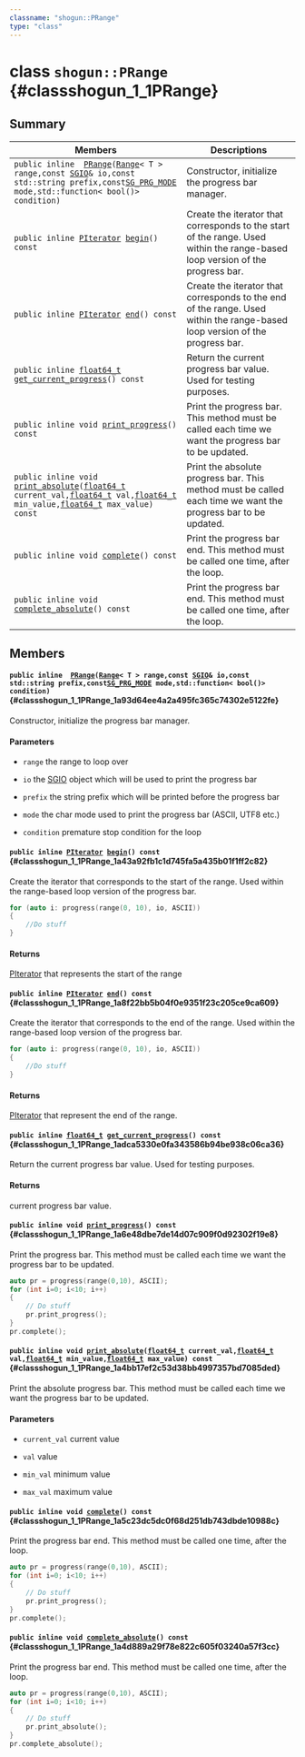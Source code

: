 ```yaml
---
classname: "shogun::PRange"
type: "class"
---
```


# class `shogun::PRange` {#classshogun_1_1PRange}

## Summary

 Members                        | Descriptions
--------------------------------|---------------------------------------------
`public inline  `[`PRange`](#classshogun_1_1PRange_1a93d64ee4a2a495fc365c74302e5122fe)`(`[`Range`](#classshogun_1_1Range)`< T > range,const `[`SGIO`](#classshogun_1_1SGIO)` & io,const std::string prefix,const `[`SG_PRG_MODE`](#namespaceshogun_1a2d152916e795a22fa2b10bbf840b09a6)` mode,std::function< bool()> condition)` | Constructor, initialize the progress bar manager.
`public inline `[`PIterator`](#classshogun_1_1PRange_1_1PIterator)` `[`begin`](#classshogun_1_1PRange_1a43a92fb1c1d745fa5a435b01f1ff2c82)`() const` | Create the iterator that corresponds to the start of the range. Used within the range-based loop version of the progress bar.
`public inline `[`PIterator`](#classshogun_1_1PRange_1_1PIterator)` `[`end`](#classshogun_1_1PRange_1a8f22bb5b04f0e9351f23c205ce9ca609)`() const` | Create the iterator that corresponds to the end of the range. Used within the range-based loop version of the progress bar.
`public inline `[`float64_t`](#common_8h_1ac55f3ae81b5bc9053760baacf57e47f4)` `[`get_current_progress`](#classshogun_1_1PRange_1adca5330e0fa343586b94be938c06ca36)`() const` | Return the current progress bar value. Used for testing purposes. 
`public inline void `[`print_progress`](#classshogun_1_1PRange_1a6e48dbe7de14d07c909f0d92302f19e8)`() const` | Print the progress bar. This method must be called each time we want the progress bar to be updated. 
`public inline void `[`print_absolute`](#classshogun_1_1PRange_1a4bb17ef2c53d38bb4997357bd7085ded)`(`[`float64_t`](#common_8h_1ac55f3ae81b5bc9053760baacf57e47f4)` current_val,`[`float64_t`](#common_8h_1ac55f3ae81b5bc9053760baacf57e47f4)` val,`[`float64_t`](#common_8h_1ac55f3ae81b5bc9053760baacf57e47f4)` min_value,`[`float64_t`](#common_8h_1ac55f3ae81b5bc9053760baacf57e47f4)` max_value) const` | Print the absolute progress bar. This method must be called each time we want the progress bar to be updated.
`public inline void `[`complete`](#classshogun_1_1PRange_1a5c23dc5dc0f68d251db743dbde10988c)`() const` | Print the progress bar end. This method must be called one time, after the loop. 
`public inline void `[`complete_absolute`](#classshogun_1_1PRange_1a4d889a29f78e822c605f03240a57f3cc)`() const` | Print the progress bar end. This method must be called one time, after the loop. 

## Members

#### `public inline  `[`PRange`](#classshogun_1_1PRange_1a93d64ee4a2a495fc365c74302e5122fe)`(`[`Range`](#classshogun_1_1Range)`< T > range,const `[`SGIO`](#classshogun_1_1SGIO)` & io,const std::string prefix,const `[`SG_PRG_MODE`](#namespaceshogun_1a2d152916e795a22fa2b10bbf840b09a6)` mode,std::function< bool()> condition)` {#classshogun_1_1PRange_1a93d64ee4a2a495fc365c74302e5122fe}

Constructor, initialize the progress bar manager.

#### Parameters
* `range` the range to loop over 

* `io` the [SGIO](#classshogun_1_1SGIO) object which will be used to print the progress bar 

* `prefix` the string prefix which will be printed before the progress bar 

* `mode` the char mode used to print the progress bar (ASCII, UTF8 etc.) 

* `condition` premature stop condition for the loop

#### `public inline `[`PIterator`](#classshogun_1_1PRange_1_1PIterator)` `[`begin`](#classshogun_1_1PRange_1a43a92fb1c1d745fa5a435b01f1ff2c82)`() const` {#classshogun_1_1PRange_1a43a92fb1c1d745fa5a435b01f1ff2c82}

Create the iterator that corresponds to the start of the range. Used within the range-based loop version of the progress bar.

```cpp
for (auto i: progress(range(0, 10), io, ASCII))
{
    //Do stuff
}
```

#### Returns
[PIterator](#classshogun_1_1PRange_1_1PIterator) that represents the start of the range

#### `public inline `[`PIterator`](#classshogun_1_1PRange_1_1PIterator)` `[`end`](#classshogun_1_1PRange_1a8f22bb5b04f0e9351f23c205ce9ca609)`() const` {#classshogun_1_1PRange_1a8f22bb5b04f0e9351f23c205ce9ca609}

Create the iterator that corresponds to the end of the range. Used within the range-based loop version of the progress bar.

```cpp
for (auto i: progress(range(0, 10), io, ASCII))
{
    //Do stuff
}
```

#### Returns
[PIterator](#classshogun_1_1PRange_1_1PIterator) that represent the end of the range.

#### `public inline `[`float64_t`](#common_8h_1ac55f3ae81b5bc9053760baacf57e47f4)` `[`get_current_progress`](#classshogun_1_1PRange_1adca5330e0fa343586b94be938c06ca36)`() const` {#classshogun_1_1PRange_1adca5330e0fa343586b94be938c06ca36}

Return the current progress bar value. Used for testing purposes. 
#### Returns
current progress bar value.

#### `public inline void `[`print_progress`](#classshogun_1_1PRange_1a6e48dbe7de14d07c909f0d92302f19e8)`() const` {#classshogun_1_1PRange_1a6e48dbe7de14d07c909f0d92302f19e8}

Print the progress bar. This method must be called each time we want the progress bar to be updated. 
```cpp
auto pr = progress(range(0,10), ASCII);
for (int i=0; i<10; i++)
{
    // Do stuff
    pr.print_progress();
}
pr.complete();
```

#### `public inline void `[`print_absolute`](#classshogun_1_1PRange_1a4bb17ef2c53d38bb4997357bd7085ded)`(`[`float64_t`](#common_8h_1ac55f3ae81b5bc9053760baacf57e47f4)` current_val,`[`float64_t`](#common_8h_1ac55f3ae81b5bc9053760baacf57e47f4)` val,`[`float64_t`](#common_8h_1ac55f3ae81b5bc9053760baacf57e47f4)` min_value,`[`float64_t`](#common_8h_1ac55f3ae81b5bc9053760baacf57e47f4)` max_value) const` {#classshogun_1_1PRange_1a4bb17ef2c53d38bb4997357bd7085ded}

Print the absolute progress bar. This method must be called each time we want the progress bar to be updated.

#### Parameters
* `current_val` current value 

* `val` value 

* `min_val` minimum value 

* `max_val` maximum value

#### `public inline void `[`complete`](#classshogun_1_1PRange_1a5c23dc5dc0f68d251db743dbde10988c)`() const` {#classshogun_1_1PRange_1a5c23dc5dc0f68d251db743dbde10988c}

Print the progress bar end. This method must be called one time, after the loop. 
```cpp
auto pr = progress(range(0,10), ASCII);
for (int i=0; i<10; i++)
{
    // Do stuff
    pr.print_progress();
}
pr.complete();
```

#### `public inline void `[`complete_absolute`](#classshogun_1_1PRange_1a4d889a29f78e822c605f03240a57f3cc)`() const` {#classshogun_1_1PRange_1a4d889a29f78e822c605f03240a57f3cc}

Print the progress bar end. This method must be called one time, after the loop. 
```cpp
auto pr = progress(range(0,10), ASCII);
for (int i=0; i<10; i++)
{
    // Do stuff
    pr.print_absolute();
}
pr.complete_absolute();
```

